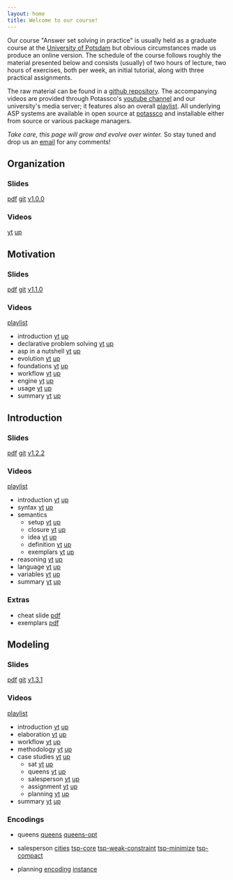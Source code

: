 ```yaml
---
layout: home
title: Welcome to our course!
---
```

Our course "Answer set solving in practice" is usually held as a graduate course at the [University of Potsdam](https://www.uni-potsdam.de/en)
but obvious circumstances made us produce an online version.
The schedule of the course follows roughly the material presented below and consists (usually) of
two hours of lecture,
two hours of exercises,
both per week,
an initial tutorial,
along with three practical assignments.

The raw material can be found in a
[github repository](https://github.com/potassco-asp-course/course).
The accompanying videos are provided through Potassco's
[youtube channel](https://www.youtube.com/c/potassco-live)
and our university's media server;
it features also an overall
[playlist](https://www.youtube.com/playlist?list=PL7DBaibuDD9P5yRyq_Oyn-wuYpBayz_0h).
All underlying ASP systems are available in open source at [potassco](https://potassco.org)
and installable either from source or various package managers.

_Take care, this page will grow and evolve over winter._
So stay tuned and drop us an [email](mailto:torsten@delete-me.cs.uni-potsdam.de) for any comments!

## Organization

### Slides

  [pdf](https://github.com/potassco-asp-course/course/releases/download/v1.0.0/organization.pdf)
  [git](https://github.com/potassco-asp-course/organization)
  [v1.0.0](https://github.com/potassco-asp-course/course/releases/tag/v1.0.0)

### Videos

  [yt](https://youtu.be/fUClBdNpyuA)
  [up](https://mediaup.uni-potsdam.de/Play/22965)

## Motivation

### Slides

  [pdf](https://github.com/potassco-asp-course/course/releases/download/v1.1.0/motivation.pdf)
  [git](https://github.com/potassco-asp-course/motivation)
  [v1.1.0](https://github.com/potassco-asp-course/course/releases/tag/v1.1.0)

### Videos

  [playlist](https://www.youtube.com/playlist?list=PL7DBaibuDD9NrGgRqhS9GXnHjIF12x4AF)

  * introduction
	[yt](https://youtu.be/_nOPF6eaMeQ)
    [up](https://mediaup.uni-potsdam.de/Play/23002)
  * declarative problem solving
	[yt](https://youtu.be/H0Qzvii2ZrI)
    [up](https://mediaup.uni-potsdam.de/Play/23005)
  * asp in a nutshell
	[yt](https://youtu.be/y6K7gLbuHhY)
	[up](https://mediaup.uni-potsdam.de/Play/23055)
  * evolution
	[yt](https://youtu.be/Lc2se6bj-Jo)
	[up](https://mediaup.uni-potsdam.de/Play/23101)
  * foundations
	[yt](https://youtu.be/h10ot9OyM38)
	[up](https://mediaup.uni-potsdam.de/Play/23103)
  * workflow
	[yt](https://youtu.be/4ZaVI36s6hs)
	[up](https://mediaup.uni-potsdam.de/Play/23104)
  * engine
	[yt](https://youtu.be/WX-53B9Pq54)
	[up](https://mediaup.uni-potsdam.de/Play/23105)
  * usage
	[yt](https://youtu.be/KVVXFd8CuGM)
	[up](https://mediaup.uni-potsdam.de/Play/23106)
  * summary
	[yt](https://youtu.be/R5yyiyb3edg)
	[up](https://mediaup.uni-potsdam.de/Play/23107)

## Introduction

### Slides

  [pdf](https://github.com/potassco-asp-course/course/releases/download/v1.2.2/introduction.pdf)
  [git](https://github.com/potassco-asp-course/introduction)
  [v1.2.2](https://github.com/potassco-asp-course/course/releases/tag/v1.2.2)

### Videos

  [playlist](https://www.youtube.com/playlist?list=PL7DBaibuDD9NWhREiceTokOiY-S3nertB)

  * introduction
	[yt](https://youtu.be/_9dlDE1OsQA)
	[up](https://mediaup.uni-potsdam.de/Play/23477)
  * syntax
	[yt](https://youtu.be/FKpmMIgsQhM)
	[up](https://mediaup.uni-potsdam.de/Play/23491)
  * semantics
	* setup
	  [yt](https://youtu.be/Fmj0KJL_i04)
	  [up](https://mediaup.uni-potsdam.de/Play/23594)
	* closure
	  [yt](https://youtu.be/gN6WHEweXOg)
	  [up](https://mediaup.uni-potsdam.de/Play/23600)
	* idea
	  [yt](https://youtu.be/5_TyvPf8G7Q)
	  [up](https://mediaup.uni-potsdam.de/Play/23657)
    * definition
	  [yt](https://youtu.be/T_AqkLQHxhw)
	  [up](https://mediaup.uni-potsdam.de/Play/23659)
    * exemplars
	  [yt](https://youtu.be/CWDA5QqEpf4)
	  [up](https://mediaup.uni-potsdam.de/Play/23672)
  * reasoning
	[yt](https://youtu.be/h3Ghk89pl1o)
	[up](https://mediaup.uni-potsdam.de/Play/24025)
  * language
    [yt](https://youtu.be/0jyrDi2-UhY)
	[up](https://mediaup.uni-potsdam.de/Play/24028)
  * variables
	[yt](https://youtu.be/URcN0EEZoN4)
	[up](https://mediaup.uni-potsdam.de/Play/24046)
  * summary
	[yt](https://youtu.be/txlXNHs1rPo)
	[up](https://mediaup.uni-potsdam.de/Play/24045)

### Extras

  * cheat slide [pdf](https://github.com/potassco-asp-course/course/releases/download/v1.2.2/asp-in-one.pdf)
  * exemplars   [pdf](https://github.com/potassco-asp-course/course/releases/download/v1.2.2/asp-exemplars.pdf)

## Modeling

### Slides

  [pdf](https://github.com/potassco-asp-course/course/releases/download/v1.3.1/modeling.pdf)
  [git](https://github.com/potassco-asp-course/modeling)
  [v1.3.1](https://github.com/potassco-asp-course/course/releases/tag/v1.3.1)

### Videos

  [playlist](https://www.youtube.com/playlist?list=PL7DBaibuDD9MUeCOgW6j1N3hxhMOEi002)

  * introduction
	[yt](https://youtu.be/xuNQF04tqD0)
	[up](https://mediaup.uni-potsdam.de/Play/24088)
  * elaboration
	[yt](https://youtu.be/_is_x-eaFEM)
	[up](https://mediaup.uni-potsdam.de/Play/24097)
  * workflow
	[yt](https://youtu.be/cnvjafmJTVc)
	[up](https://mediaup.uni-potsdam.de/Play/24099)
  * methodology
	[yt](https://youtu.be/7HciHpz1dHo)
	[up](https://mediaup.uni-potsdam.de/Play/24100)
  * case studies
	  [yt](https://youtu.be/j1YPqsdSUxA)
	  [up](https://mediaup.uni-potsdam.de/Play/24628)
	* sat
	  [yt](https://youtu.be/BI7ZzDAO2uY)
	  [up](https://mediaup.uni-potsdam.de/Play/24630)
	* queens
	  [yt](https://youtu.be/EnLHTnAIiss)
	  [up](https://mediaup.uni-potsdam.de/Play/24747)
	* salesperson
	  [yt](https://youtu.be/H6PsxX_mnYk)
	  [up](https://mediaup.uni-potsdam.de/Play/24771)
	* assignment
	  [yt](https://youtu.be/WjwHWoMIydo)
	  [up](https://mediaup.uni-potsdam.de/Play/24790)
	* planning
	  [yt](https://youtu.be/Rn-jPtQjFro)
	  [up](https://mediaup.uni-potsdam.de/Play/24792)
  * summary
	[yt](https://youtu.be/52-LWJO6gTM)
	[up](https://mediaup.uni-potsdam.de/Play/24794)

### Encodings

  * queens
	[queens](https://github.com/potassco-asp-course/course/releases/download/v1.3.1/queens.lp)
	[queens-opt](https://github.com/potassco-asp-course/course/releases/download/v1.3.1/queens-opt.lp)

  * salesperson
  	[cities](https://github.com/potassco-asp-course/course/releases/download/v1.3.1/cities.lp)
  	[tsp-core](https://github.com/potassco-asp-course/course/releases/download/v1.3.1/tsp-core.lp)
	[tsp-weak-constraint](https://github.com/potassco-asp-course/course/releases/download/v1.3.1/tsp-weak-constraint.lp)
	[tsp-minimize](https://github.com/potassco-asp-course/course/releases/download/v1.3.1/tsp-minimize.lp)
	[tsp-compact](https://github.com/potassco-asp-course/course/releases/download/v1.3.1/tsp-compact.lp)

  * planning
	[encoding](https://github.com/potassco-asp-course/course/releases/download/v1.3.1/planning-encoding.lp)
	[instance](https://github.com/potassco-asp-course/course/releases/download/v1.3.1/planning-instance.lp)
